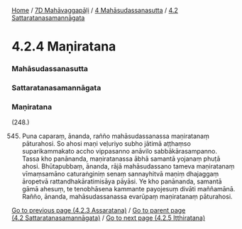 
[Home](/) / [7D Mahāvaggapāḷi](../../../7D.md) / [4 Mahāsudassanasutta](../../4.md) / [4.2 Sattaratanasamannāgata](../4.2.md)

# 4.2.4 Maṇiratana

### Mahāsudassanasutta

### Sattaratanasamannāgata

### Maṇiratana

(248.)

545. Puna caparaṃ, ānanda, rañño mahāsudassanassa maṇiratanaṃ pāturahosi. So ahosi maṇi veḷuriyo subho jātimā aṭṭhaṃso suparikammakato accho vippasanno anāvilo sabbākārasampanno. Tassa kho panānanda, maṇiratanassa ābhā samantā yojanaṃ phuṭā ahosi. Bhūtapubbaṃ, ānanda, rājā mahāsudassano tameva maṇiratanaṃ vīmaṃsamāno caturaṅginiṃ senaṃ sannayhitvā maṇiṃ dhajaggaṃ āropetvā rattandhakāratimisāya pāyāsi. Ye kho panānanda, samantā gāmā ahesuṃ, te tenobhāsena kammante payojesuṃ divāti maññamānā. Rañño, ānanda, mahāsudassanassa evarūpaṃ maṇiratanaṃ pāturahosi.

[Go to previous page (4.2.3 Assaratana)](4.2.3.md) / [Go to parent page (4.2 Sattaratanasamannāgata)](../4.2.md) / [Go to next page (4.2.5 Itthiratana)](4.2.5.md)


